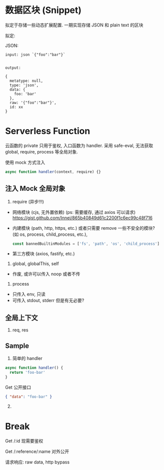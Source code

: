 # 数据区块 (Snippet)

拟定于存储一些动态扩展配置. 一期实现存储 JSON 和 plain text 的区块

拟定:

JSON:

```
input: json `{"foo":"bar"}`


output:

{
  metatype: null,
  type: 'json',
  data: {
    foo: 'bar'
  },
  raw: '{"foo":"bar"}',
  id: xx
}
```

# Serverless Function

云函数的 private 只用于鉴权, 入口函数为 handler. 采用 safe-eval, 无法获取 global, require, process 等全局对象.

使用 mock 方式注入

```js
async function handler(context, require) {}
```


## 注入 Mock 全局对象

1. require (异步!!!)
  - 网络模块 (cjs, 无外置依赖) (ps: 需要缓存, 通过 axios 可以请求) <https://gist.github.com/Innei/865b40849d61c2200f1c6ec99c48f716>
  - 内建模块 (path, http, https, etc.) 或者只需要 remove 一些不安全的模块? (如 os, process, child_process, etc.),

      ```ts
      const bannedBuiltinModules = ['fs', 'path', 'os', 'child_process']
      ```

  - 第三方模块 (axios, fastify, etc.)
1. global, globalThis, self
  - 作废, 或许可以传入 noop 或者不传
1. process
  - 只传入 env, 只读
  - 可传入 stdout, stderr 但是有无必要?

## 全局上下文

1. req, res


## Sample

1. 简单的 handler

```js
async function handler() {
  return 'foo-bar'
}
```

Get 公开接口

```json
{ "data": "foo-bar" }
```

2. 

# Break

Get /:id 现需要鉴权

Get /:reference/:name 对外公开

<!-- 请求响应: JSON, 原始类型会被挂载到 `{data: }`. 会进行 JSON snakecase 处理 -->
请求响应: raw data, http bypass